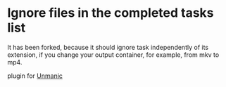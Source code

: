 # Ignore files in the completed tasks list

It has been forked, because it should ignore task independently of its extension, if you change your output container, for example, from mkv to mp4.

plugin for [Unmanic](https://github.com/Unmanic)
